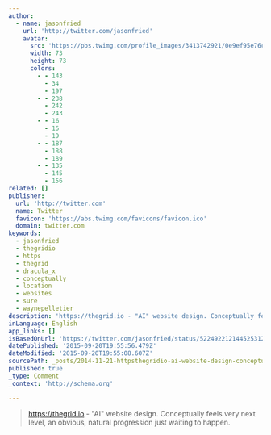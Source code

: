 ```yaml
---
author:
  - name: jasonfried
    url: 'http://twitter.com/jasonfried'
    avatar:
      src: 'https://pbs.twimg.com/profile_images/3413742921/0e9ef95e76c4a965b9b177fa2267d6c1_bigger.png'
      width: 73
      height: 73
      colors:
        - - 143
          - 34
          - 197
        - - 238
          - 242
          - 243
        - - 16
          - 16
          - 19
        - - 187
          - 188
          - 189
        - - 135
          - 145
          - 156
related: []
publisher:
  url: 'http://twitter.com'
  name: Twitter
  favicon: 'https://abs.twimg.com/favicons/favicon.ico'
  domain: twitter.com
keywords:
  - jasonfried
  - thegridio
  - https
  - thegrid
  - dracula_x
  - conceptually
  - location
  - websites
  - sure
  - waynepelletier
description: 'https://thegrid.io - "AI" website design. Conceptually feels very next level, an obvious, natural progression just waiting to happen.'
inLanguage: English
app_links: []
isBasedOnUrl: 'https://twitter.com/jasonfried/status/522492212144525312'
datePublished: '2015-09-20T19:55:56.479Z'
dateModified: '2015-09-20T19:55:08.607Z'
sourcePath: _posts/2014-11-21-httpsthegridio-ai-website-design-conceptually-feels.md
published: true
_type: Comment
_context: 'http://schema.org'

---
```

> https://thegrid.io - "AI" website design. Conceptually feels very next level, an obvious, natural progression just waiting to happen.